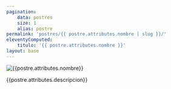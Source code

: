 ```yaml
---
pagination:
    data: postres
    size: 1
    alias: postre
permalink: 'postres/{{ postre.attributes.nombre | slug }}/'
eleventyComputed:
    titulo: '{{ postre.attributes.nombre }}'
layout: base
---
```


![{{postre.attributes.nombre}}](http://localhost:1337{{postre.attributes.foto.data.attributes.url}})

{{postre.attributes.descripcion}}
